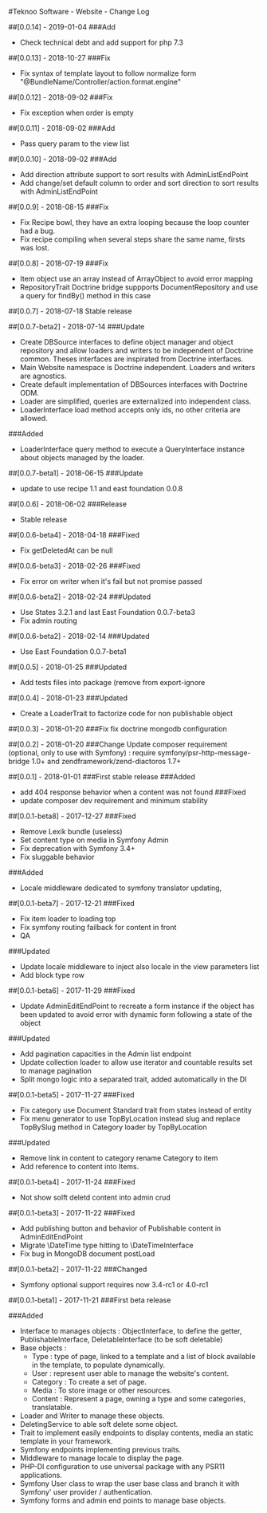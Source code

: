 #Teknoo Software - Website - Change Log

##[0.0.14] - 2019-01-04
###Add
- Check technical debt and add support for php 7.3

##[0.0.13] - 2018-10-27
###Fix
- Fix syntax of template layout to follow normalize form "@BundleName/Controller/action.format.engine"

##[0.0.12] - 2018-09-02
###Fix
- Fix exception when order is empty

##[0.0.11] - 2018-09-02
###Add
- Pass query param to the view list

##[0.0.10] - 2018-09-02
###Add
- Add direction attribute support to sort results with AdminListEndPoint
- Add change/set default column to order and sort direction to sort results with AdminListEndPoint

##[0.0.9] - 2018-08-15
###Fix
- Fix Recipe bowl, they have an extra looping because the loop counter had a bug.
- Fix recipe compiling when several steps share the same name, firsts was lost.

##[0.0.8] - 2018-07-19
###Fix
- Item object use an array instead of ArrayObject to avoid error mapping
- RepositoryTrait Doctrine bridge suppports DocumentRepository and use a query for findBy() method in this case

##[0.0.7] - 2018-07-18
Stable release

##[0.0.7-beta2] - 2018-07-14
###Update
- Create DBSource interfaces to define object manager and object repository and allow loaders 
  and writers to be independent of Doctrine common. Theses interfaces are inspirated from Doctrine interfaces.
- Main Website namespace is Doctrine independent. Loaders and writers are agnostics.
- Create default implementation of DBSources interfaces with Doctrine ODM.
- Loader are simplified, queries are externalized into independent class.
- LoaderInterface load method accepts only ids, no other criteria are allowed.

###Added
- LoaderInterface query method to execute a QueryInterface instance about objects managed by the loader.

##[0.0.7-beta1] - 2018-06-15
###Update
- update to use recipe 1.1 and east foundation 0.0.8

##[0.0.6] - 2018-06-02
###Release
- Stable release

##[0.0.6-beta4] - 2018-04-18
###Fixed
- Fix getDeletedAt can be null

##[0.0.6-beta3] - 2018-02-26
###Fixed
- Fix error on writer when it's fail but not promise passed

##[0.0.6-beta2] - 2018-02-24
###Updated
- Use States 3.2.1 and last East Foundation 0.0.7-beta3
- Fix admin routing

##[0.0.6-beta2] - 2018-02-14
###Updated
- Use East Foundation 0.0.7-beta1

##[0.0.5] - 2018-01-25
###Updated
- Add tests files into package (remove from export-ignore

##[0.0.4] - 2018-01-23
###Updated
- Create a LoaderTrait to factorize code for non publishable object

##[0.0.3] - 2018-01-20
###Fix
fix doctrine mongodb configuration

##[0.0.2] - 2018-01-20
###Change
Update composer requirement (optional, only to use with Symfony) : require symfony/psr-http-message-bridge 1.0+ and zendframework/zend-diactoros 1.7+

##[0.0.1] - 2018-01-01
###First stable release
###Added
- add 404 response behavior when a content was not found
###Fixed
- update composer dev requirement and minimum stability

##[0.0.1-beta8] - 2017-12-27
###Fixed
- Remove Lexik bundle (useless)
- Set content type on media in Symfony Admin
- Fix deprecation with Symfony 3.4+
- Fix sluggable behavior

###Added
- Locale middleware dedicated to symfony translator updating,

##[0.0.1-beta7] - 2017-12-21
###Fixed
- Fix item loader to loading top
- Fix symfony routing failback for content in front
- QA

###Updated
- Update locale middleware to inject also locale in the view parameters list
- Add block type row

##[0.0.1-beta6] - 2017-11-29
###Fixed
- Update AdminEditEndPoint to recreate a form instance if the object has been updated to avoid error with dynamic form
 following a state of the object

###Updated
- Add pagination capacities in the Admin list endpoint
- Update collection loader to allow use iterator and countable results set to manage pagination
- Split mongo logic into a separated trait, added automatically in the DI

##[0.0.1-beta5] - 2017-11-27
###Fixed
- Fix category use Document Standard trait from states instead of entity
- Fix menu generator to use TopByLocation instead slug and replace TopBySlug method in Category loader by TopByLocation

###Updated
- Remove link in content to category rename Category to item
- Add reference to content into Items.

##[0.0.1-beta4] - 2017-11-24
###Fixed
- Not show solft deletd content into admin crud

##[0.0.1-beta3] - 2017-11-22
###Fixed
- Add publishing button and behavior of Publishable content in AdminEditEndPoint
- Migrate \DateTime type hitting to \DateTimeInterface
- Fix bug in MongoDB document postLoad

##[0.0.1-beta2] - 2017-11-22
###Changed
- Symfony optional support requires now 3.4-rc1 or 4.0-rc1

##[0.0.1-beta1] - 2017-11-21
###First beta release

###Added
- Interface to manages objects : ObjectInterface, to define the getter, PublishableInterface, DeletableInterface (to be soft deletable)
- Base objects :
    - Type : type of page, linked to a template and a list of block available in the template, to populate dynamically.
    - User : represent user able to manage the website's content.
    - Category : To create a set of page.
    - Media : To store image or other resources.
    - Content : Represent a page, owning a type and some categories, translatable.
- Loader and Writer to manage these objects.
- DeletingService to able soft delete some object.
- Trait to implement easily endpoints to display contents, media an static template in your framework.
- Symfony endpoints implementing previous traits.
- Middleware to manage locale to display the page.
- PHP-DI configuration to use universal package with any PSR11 applications.
- Symfony User class to wrap the user base class and branch it with Symfony' user provider / authentication.
- Symfony forms and admin end points to manage base objects.

